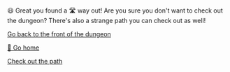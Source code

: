 😃 Great you found a 🛣 way out!
Are you sure you don't want to check out the dungeon?
There's also a strange path you can check out as well!

[Go back to the front of the dungeon](../begin-journey.md)

[🏡 Go home](1-1A.md)

[Check out the path](../9/0.md)
